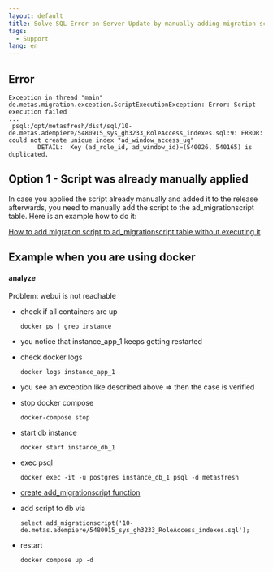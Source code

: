 ```yaml
---
layout: default
title: Solve SQL Error on Server Update by manually adding migration script
tags:
  - Support
lang: en
---
```


## Error
```
Exception in thread "main" de.metas.migration.exception.ScriptExecutionException: Error: Script execution failed
...
 psql:/opt/metasfresh/dist/sql/10-de.metas.adempiere/5480915_sys_gh3233_RoleAccess_indexes.sql:9: ERROR:  could not create unique index "ad_window_access_uq"
        DETAIL:  Key (ad_role_id, ad_window_id)=(540026, 540165) is duplicated.
```

## Option 1 - Script was already manually applied

In case you applied the script already manually and added it to the release afterwards, you need to manually add the script to the ad_migrationscript table.
Here is an example how to do it:

[How to add migration script to ad_migrationscript table without executing it](/sql_collection/ad_migrationscript)


## Example when you are using docker

#### analyze

Problem: webui is not reachable

- check if all containers are up

   `docker ps | grep instance`
 
- you notice that instance_app_1 keeps getting restarted

- check docker logs 

  `docker logs instance_app_1`

- you see an exception like described above => then the case is verified

- stop docker compose

  `docker-compose stop`

- start db instance

  `docker start instance_db_1`
  
- exec psql

  `docker exec -it -u postgres instance_db_1 psql -d metasfresh`
  
- [create add_migrationscript function](/sql_collection/ad_migrationscript)

- add script to db via

  `select add_migrationscript('10-de.metas.adempiere/5480915_sys_gh3233_RoleAccess_indexes.sql');`

- restart 

  `docker compose up -d`
